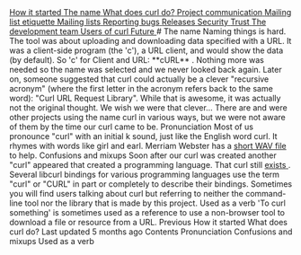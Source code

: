 <a href="started.html" class="navButton-94f2579c--pageItemWithChildrenNested-2c5d8183--navButtonClickable-161b88ca">
<span class="text-4505230f--UIH300-2063425d--textContentFamily-49a318e1--navButtonLabel-14a4968f">How it started</span>
</a>
<a href="name.html" class="navButton-94f2579c--pageItemWithChildrenNested-2c5d8183--navButtonClickable-161b88ca--navButtonOpened-6a88552e">
<span class="text-4505230f--UIH300-2063425d--textContentFamily-49a318e1--navButtonLabel-14a4968f">The name</span>
</a>
<a href="does.html" class="navButton-94f2579c--pageItemWithChildrenNested-2c5d8183--navButtonClickable-161b88ca">
<span class="text-4505230f--UIH300-2063425d--textContentFamily-49a318e1--navButtonLabel-14a4968f">What does curl do?</span>
</a>
<a href="comm.html" class="navButton-94f2579c--pageItemWithChildrenNested-2c5d8183--navButtonClickable-161b88ca">
<span class="text-4505230f--UIH300-2063425d--textContentFamily-49a318e1--navButtonLabel-14a4968f">Project communication</span>
</a>
<a href="etiquette.html" class="navButton-94f2579c--pageItemWithChildrenNested-2c5d8183--navButtonClickable-161b88ca">
<span class="text-4505230f--UIH300-2063425d--textContentFamily-49a318e1--navButtonLabel-14a4968f">Mailing list etiquette</span>
</a>
<a href="maillists.html" class="navButton-94f2579c--pageItemWithChildrenNested-2c5d8183--navButtonClickable-161b88ca">
<span class="text-4505230f--UIH300-2063425d--textContentFamily-49a318e1--navButtonLabel-14a4968f">Mailing lists</span>
</a>
<a href="bugs.html" class="navButton-94f2579c--pageItemWithChildrenNested-2c5d8183--navButtonClickable-161b88ca">
<span class="text-4505230f--UIH300-2063425d--textContentFamily-49a318e1--navButtonLabel-14a4968f">Reporting bugs</span>
</a>
<a href="releases.html" class="navButton-94f2579c--pageItemWithChildrenNested-2c5d8183--navButtonClickable-161b88ca">
<span class="text-4505230f--UIH300-2063425d--textContentFamily-49a318e1--navButtonLabel-14a4968f">Releases</span>
</a>
<a href="security.html" class="navButton-94f2579c--pageItemWithChildrenNested-2c5d8183--navButtonClickable-161b88ca">
<span class="text-4505230f--UIH300-2063425d--textContentFamily-49a318e1--navButtonLabel-14a4968f">Security</span>
</a>
<a href="trust.html" class="navButton-94f2579c--pageItemWithChildrenNested-2c5d8183--navButtonClickable-161b88ca">
<span class="text-4505230f--UIH300-2063425d--textContentFamily-49a318e1--navButtonLabel-14a4968f">Trust</span>
</a>
<a href="devteam.html" class="navButton-94f2579c--pageItemWithChildrenNested-2c5d8183--navButtonClickable-161b88ca">
<span class="text-4505230f--UIH300-2063425d--textContentFamily-49a318e1--navButtonLabel-14a4968f">The development team</span>
</a>
<a href="users.html" class="navButton-94f2579c--pageItemWithChildrenNested-2c5d8183--navButtonClickable-161b88ca">
<span class="text-4505230f--UIH300-2063425d--textContentFamily-49a318e1--navButtonLabel-14a4968f">Users of curl</span>
</a>
<a href="future.html" class="navButton-94f2579c--pageItemWithChildrenNested-2c5d8183--navButtonClickable-161b88ca">
<span class="text-4505230f--UIH300-2063425d--textContentFamily-49a318e1--navButtonLabel-14a4968f">Future</span>
</a># <span class="text-4505230f--DisplayH900-bfb998fa--textContentFamily-49a318e1">The name</span>
<span class="text-4505230f--UIH300-2063425d--textUIFamily-5ebd8e40--text-8ee2c8b2">
</span>
<span class="text-4505230f--UIH300-2063425d--textUIFamily-5ebd8e40--text-8ee2c8b2">
</span>
<span class="text-4505230f--TextH400-3033861f--textContentFamily-49a318e1">
<span data-key="bc511ad46d0e49fd958f27407f6c79b4">
<span data-offset-key="bc511ad46d0e49fd958f27407f6c79b4:0">Naming things is hard.</span>
</span>
</span>
<span class="text-4505230f--TextH400-3033861f--textContentFamily-49a318e1">
<span data-key="44dfa57683f74149b189eebbd66d0fbe">
<span data-offset-key="44dfa57683f74149b189eebbd66d0fbe:0">The tool was about uploading and downloading data specified with a URL. It was a client-side program (the 'c'), a URL client, and would show the data (by default). So 'c' for Client and URL: </span>
<span data-offset-key="44dfa57683f74149b189eebbd66d0fbe:1">**cURL**</span>
<span data-offset-key="44dfa57683f74149b189eebbd66d0fbe:2">.</span>
</span>
</span>
<span class="text-4505230f--TextH400-3033861f--textContentFamily-49a318e1">
<span data-key="bbea26c383b6467294629b6a0b48da4a">
<span data-offset-key="bbea26c383b6467294629b6a0b48da4a:0">Nothing more was needed so the name was selected and we never looked back again.</span>
</span>
</span>
<span class="text-4505230f--TextH400-3033861f--textContentFamily-49a318e1">
<span data-key="4bbc2e4381f6491cbf0d8d243bf3f868">
<span data-offset-key="4bbc2e4381f6491cbf0d8d243bf3f868:0">Later on, someone suggested that curl could actually be a clever "recursive acronym" (where the first letter in the acronym refers back to the same word): "Curl URL Request Library".</span>
</span>
</span>
<span class="text-4505230f--TextH400-3033861f--textContentFamily-49a318e1">
<span data-key="a71bd39b33994c41b467bed7abcc4caf">
<span data-offset-key="a71bd39b33994c41b467bed7abcc4caf:0">While that is awesome, it was actually not the original thought. We wish we were that clever…</span>
</span>
</span>
<span class="text-4505230f--TextH400-3033861f--textContentFamily-49a318e1">
<span data-key="1354b555ae264ba188dfed99507ce76d">
<span data-offset-key="1354b555ae264ba188dfed99507ce76d:0">There are and were other projects using the name curl in various ways, but we were not aware of them by the time our curl came to be.</span>
</span>
</span>
<span class="text-4505230f--HeadingH700-04e1a2a3--textContentFamily-49a318e1">
<span data-key="78ffbbceeb99442e8317bc671684d48c">
<span data-offset-key="78ffbbceeb99442e8317bc671684d48c:0">Pronunciation</span>
</span>
</span>
<span class="text-4505230f--TextH400-3033861f--textContentFamily-49a318e1">
<span data-key="297a8d2cde7c43a789e9933f555d9e5f">
<span data-offset-key="297a8d2cde7c43a789e9933f555d9e5f:0">Most of us pronounce "curl" with an initial k sound, just like the English word curl. It rhymes with words like girl and earl. Merriam Webster has a </span>
</span>
<a href="https://media.merriam-webster.com/soundc11/c/curl0001.wav" class="link-a079aa82--primary-53a25e66--link-faf6c434">
<span data-key="e2b30d7c1e6a4e98ad5c4e64cdc8f948">
<span data-offset-key="e2b30d7c1e6a4e98ad5c4e64cdc8f948:0">short WAV file</span>
</span>
</a>
<span data-key="7be832a6194c4b20b62644a6174880a6">
<span data-offset-key="7be832a6194c4b20b62644a6174880a6:0"> to help.</span>
</span>
</span>
<span class="text-4505230f--HeadingH700-04e1a2a3--textContentFamily-49a318e1">
<span data-key="f8ab8777dfde4b518c3a4bf1fc829011">
<span data-offset-key="f8ab8777dfde4b518c3a4bf1fc829011:0">Confusions and mixups</span>
</span>
</span>
<span class="text-4505230f--TextH400-3033861f--textContentFamily-49a318e1">
<span data-key="52e0b3430e9d4dd496c910a121429459">
<span data-offset-key="52e0b3430e9d4dd496c910a121429459:0">Soon after our curl was created another "curl" appeared that created a programming language. That curl still </span>
</span>
<a href="http://www.curl.com/" class="link-a079aa82--primary-53a25e66--link-faf6c434">
<span data-key="d3031f00cb0640449c60e747fe497cb3">
<span data-offset-key="d3031f00cb0640449c60e747fe497cb3:0">exists</span>
</span>
</a>
<span data-key="998e02e3c48646dfbc9742f7ba041d78">
<span data-offset-key="998e02e3c48646dfbc9742f7ba041d78:0">.</span>
</span>
</span>
<span class="text-4505230f--TextH400-3033861f--textContentFamily-49a318e1">
<span data-key="37f54a1b0530448e9ba20f85af58041a">
<span data-offset-key="37f54a1b0530448e9ba20f85af58041a:0">Several libcurl bindings for various programming languages use the term "curl" or "CURL" in part or completely to describe their bindings. Sometimes you will find users talking about curl but referring to neither the command-line tool nor the library that is made by this project.</span>
</span>
</span>
<span class="text-4505230f--HeadingH700-04e1a2a3--textContentFamily-49a318e1">
<span data-key="8615faa2feba4669af1ef747be360f03">
<span data-offset-key="8615faa2feba4669af1ef747be360f03:0">Used as a verb</span>
</span>
</span>
<span class="text-4505230f--TextH400-3033861f--textContentFamily-49a318e1">
<span data-key="c0b37f99407948a6be0a31a2721dc3ae">
<span data-offset-key="c0b37f99407948a6be0a31a2721dc3ae:0">'To curl something' is sometimes used as a reference to use a non-browser tool to download a file or resource from a URL.</span>
</span>
</span>
<a href="started.html" class="reset-3c756112--card-6570f064--whiteCard-fff091a4--cardPrevious-56a5e674">
</a>
<span class="text-4505230f--TextH200-a3425406--textContentFamily-49a318e1">Previous</span>
<span class="text-4505230f--UIH400-4e41e82a--textContentFamily-49a318e1">How it started</span>
<a href="does.html" class="reset-3c756112--card-6570f064--whiteCard-fff091a4--cardNext-19241c42">
</a>
<span class="text-4505230f--UIH400-4e41e82a--textContentFamily-49a318e1">What does curl do?</span>
<span class="text-4505230f--TextH200-a3425406--textContentFamily-49a318e1">Last updated 5 months ago</span>
<span class="text-4505230f--InfoH100-1e92e1d1--textContentFamily-49a318e1">Contents</span>
<a href="name.html#pronunciation" class="reset-3c756112--menuItem-aa02f6ec--menuItemLight-757d5235--menuItemInline-173bdf97--pageTocItem-f4427024">
</a>
<span class="text-4505230f--UIH300-2063425d--textContentFamily-49a318e1">
<span class="text-4505230f--UIH200-50ead35f--textContentFamily-49a318e1">Pronunciation</span>
</span>
<a href="name.html#confusions-and-mixups" class="reset-3c756112--menuItem-aa02f6ec--menuItemLight-757d5235--menuItemInline-173bdf97--pageTocItem-f4427024">
</a>
<span class="text-4505230f--UIH300-2063425d--textContentFamily-49a318e1">
<span class="text-4505230f--UIH200-50ead35f--textContentFamily-49a318e1">Confusions and mixups</span>
</span>
<a href="name.html#used-as-a-verb" class="reset-3c756112--menuItem-aa02f6ec--menuItemLight-757d5235--menuItemInline-173bdf97--pageTocItem-f4427024">
</a>
<span class="text-4505230f--UIH300-2063425d--textContentFamily-49a318e1">
<span class="text-4505230f--UIH200-50ead35f--textContentFamily-49a318e1">Used as a verb</span>
</span>
